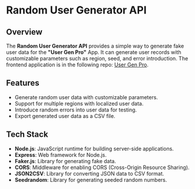 # Random User Generator API

## Overview

The **Random User Generator API** provides a simple way to generate fake user data for the **"User Gen Pro"** App. It can generate user records with customizable parameters such as region, seed, and error introduction.
The frontend application is in the following repo: [User Gen Pro](https://github.com/JusmeJr93/random-user-data-generator).

## Features

- Generate random user data with customizable parameters.
- Support for multiple regions with localized user data.
- Introduce random errors into user data for testing.
- Export generated user data as a CSV file.

## Tech Stack

- **Node.js**: JavaScript runtime for building server-side applications.
- **Express**: Web framework for Node.js.
- **Faker.js**: Library for generating fake data.
- **CORS**: Middleware for enabling CORS (Cross-Origin Resource Sharing).
- **JSON2CSV**: Library for converting JSON data to CSV format.
- **Seedrandom**: Library for generating seeded random numbers.
